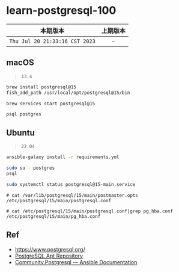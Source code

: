 # learn-postgresql-100

|本期版本|上期版本
|:---:|:---:
`Thu Jul 20 21:33:16 CST 2023` | -

## macOS

> `13.4`

```bash
brew install postgresql@15
fish_add_path /usr/local/opt/postgresql@15/bin
```

```
brew services start postgresql@15
```

```bash
psql postgres
```

## Ubuntu

> `22.04`

```bash
ansible-galaxy install -r requirements.yml
```

```bash
sudo su - postgres
psql
```

```bash
sudo systemctl status postgresql@15-main.service
```

```
# cat /var/lib/postgresql/15/main/postmaster.opts
/etc/postgresql/15/main/postgresql.conf

# cat /etc/postgresql/15/main/postgresql.conf|grep pg_hba.conf
/etc/postgresql/15/main/pg_hba.conf
```



## Ref

* <https://www.postgresql.org/>
* [PostgreSQL Apt Repository](https://www.postgresql.org/download/linux/ubuntu/)
* [Community.Postgresql &mdash; Ansible Documentation](https://docs.ansible.com/ansible/latest/collections/community/postgresql/index.html)